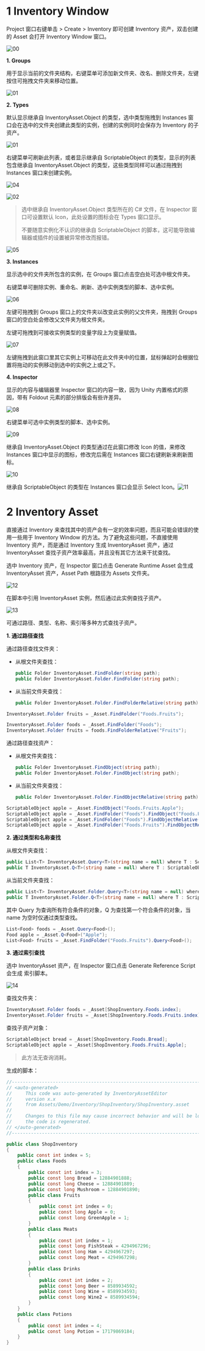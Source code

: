 # 1 Inventory Window

Project 窗口右键单击 > Create > Inventory 即可创建 Inventory 资产，双击创建的 Asset 会打开 Inventory Window 窗口。

![00](images/00.png)

**1. Groups**

用于显示当前的文件夹结构，右键菜单可添加新文件夹、改名、删除文件夹，左键按住可拖拽文件夹来移动位置。

![01](images/01.png)

**2. Types**

默认显示继承自 InventoryAsset.Object 的类型，选中类型拖拽到 Instances 窗口会在选中的文件夹创建此类型的实例，创建的实例同时会保存为 Inventory 的子资产。

![01](images/03.png)

右键菜单可刷新此列表，或者显示继承自 ScriptableObject 的类型，显示的列表包含继承自 InventoryAsset.Object 的类型，这些类型同样可以通过拖拽到 Instances 窗口来创建实例。

![04](images/04.png)

![02](images/02.png)

> 选中继承自 InventoryAsset.Object 类型所在的 C# 文件，在 Inspector 窗口可设置默认 Icon，此处设置的图标会在 Types 窗口显示。
>
> 不要随意实例化不认识的继承自 ScriptableObject 的脚本，这可能导致编辑器或插件的设置被异常修改而报错。

![05](images/05.png)

**3. Instances**

显示选中的文件夹所包含的实例，在 Groups 窗口点击空白处可选中根文件夹。

右键菜单可删除实例、重命名、刷新、选中实例类型的脚本、选中实例。

![06](images/06.png)

左键可拖拽到 Groups 窗口上的文件夹以改变此实例的父文件夹，拖拽到 Groups 窗口的空白处会修改父文件夹为根文件夹。

左键可拖拽到可接收实例类型的变量字段上为变量赋值。

![07](images/07.png)

左键拖拽到此窗口里其它实例上可移动在此文件夹中的位置，鼠标弹起时会根据位置将拖动的实例移动到选中的实例之上或之下。

**4. Inspector**

显示的内容与编辑器里 Inspector 窗口的内容一致，因为 Unity 内置格式的原因，带有 Foldout 元素的部分排版会有些许差异。

![08](images/08.png)

右键菜单可选中实例类型的脚本、选中实例。

![09](images/09.png)

继承自 InventoryAsset.Object 的类型通过在此窗口修改 Icon 的值，来修改 Instances 窗口中显示的图标，修改完后需在 Instances 窗口右键刷新来刷新图标。

![10](images/10.png)

继承自 ScriptableObject 的类型在 Instances 窗口会显示 Select Icon。![11](images/11.png)

# 2 Inventory Asset

直接通过 Inventory 来查找其中的资产会有一定的效率问题，而且可能会错误的使用一些用于 Inventory Window 的方法。为了避免这些问题，不直接使用 Inventory 资产，而是通过 Inventory 生成 InventoryAsset 资产，通过 InventoryAsset 查找子资产效率最高，并且没有其它方法来干扰查找。

选中 Inventory 资产，在 Inspector 窗口点击 Generate Runtime Asset 会生成 InventoryAsset 资产，Asset Path 根路径为 Assets 文件夹。

![12](images/12.png)

在脚本中引用 InventoryAsset 实例，然后通过此实例查找子资产。

![13](images/13.png)

可通过路径、类型、名称、索引等多种方式查找子资产。

**1. 通过路径查找**

通过路径查找文件夹：

* 从根文件夹查找：

  ~~~c#
  public Folder InventoryAsset.FindFolder(string path);
  public Folder InventoryAsset.Folder.FindFolder(string path);
  ~~~

* 从当前文件夹查找：

  ~~~c#
  public Folder InventoryAsset.Folder.FindFolderRelative(string path);
  ~~~

~~~c#
InventoryAsset.Folder fruits = _Asset.FindFolder("Foods.Fruits");

InventoryAsset.Folder foods = _Asset.FindFolder("Foods");
InventoryAsset.Folder fruits = foods.FindFolderRelative("Fruits");
~~~

通过路径查找资产：

* 从根文件夹查找：

  ~~~c#
  public Folder InventoryAsset.FindObject(string path);
  public Folder InventoryAsset.Folder.FindObject(string path);
  ~~~

* 从当前文件夹查找：

  ~~~c#
  public Folder InventoryAsset.Folder.FindObjectRelative(string path);
  ~~~

~~~c#
ScriptableObject apple = _Asset.FindObject("Foods.Fruits.Apple");
ScriptableObject apple = _Asset.FindFolder("Foods").FindObject("Foods.Fruits.Apple");
ScriptableObject apple = _Asset.FindFolder("Foods").FindObjectRelative("Fruits.Apple");
ScriptableObject apple = _Asset.FindFolder("Foods.Fruits").FindObjectRelative("Apple");
~~~

**2. 通过类型和名称查找**

从根文件夹查找：

~~~c#
public List<T> InventoryAsset.Query<T>(string name = null) where T : ScriptableObject;
public T InventoryAsset.Q<T>(string name = null) where T : ScriptableObject;
~~~

从当前文件夹查找：

~~~c#
public List<T> InventoryAsset.Folder.Query<T>(string name = null) where T : ScriptableObject;
public T InventoryAsset.Folder.Q<T>(string name = null) where T : ScriptableObject;
~~~

其中 Query 为查询所有符合条件的对象，Q 为查找第一个符合条件的对象，当 name 为空时仅通过类型查找。

~~~c#
List<Food> foods = _Asset.Query<Food>();
Food apple = _Asset.Q<Food>("Apple");
List<Food> fruits = _Asset.FindFolder("Foods.Fruits").Query<Food>();
~~~

**3. 通过索引查找**

选中 InventoryAsset 资产，在 Inspector 窗口点击 Generate Reference Script 会生成 索引脚本。

![14](images/14.png)

查找文件夹：

~~~c#
InventoryAsset.Folder foods = _Asset[ShopInventory.Foods.index];
InventoryAsset.Folder fruits = _Asset[ShopInventory.Foods.Fruits.index];
~~~

查找子资产对象：

~~~c#
ScriptableObject bread = _Asset[ShopInventory.Foods.Bread];
ScriptableObject apple = _Asset[ShopInventory.Foods.Fruits.Apple];
~~~

> 此方法无查询消耗。

生成的脚本：

~~~c#
//------------------------------------------------------------------------------
// <auto-generated>
//     This code was auto-generated by InventoryAssetEditor
//     version x.x
//     from Assets/Demo/Inventory/ShopInventory/ShopInventory.asset
//
//     Changes to this file may cause incorrect behavior and will be lost if
//     the code is regenerated.
// </auto-generated>
//------------------------------------------------------------------------------

public class ShopInventory
{
    public const int index = 5;
    public class Foods
    {
        public const int index = 3;
        public const long Bread = 12884901888;
        public const long Cheese = 12884901889;
        public const long Mushroom = 12884901890;
        public class Fruits
        {
            public const int index = 0;
            public const long Apple = 0;
            public const long GreenApple = 1;
        }
        public class Meats
        {
            public const int index = 1;
            public const long FishSteak = 4294967296;
            public const long Ham = 4294967297;
            public const long Meat = 4294967298;
        }
        public class Drinks
        {
            public const int index = 2;
            public const long Beer = 8589934592;
            public const long Wine = 8589934593;
            public const long Wine2 = 8589934594;
        }
    }
    public class Potions
    {
        public const int index = 4;
        public const long Potion = 17179869184;
    }
}
~~~

